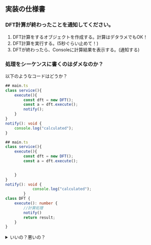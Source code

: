 ## 実装の仕様書

### DFT計算が終わったことを通知してください。

1. DFT計算をするオブジェクトを作成する。計算はデタラメでもOK！
2. DFT計算を実行する。(5秒ぐらい止めて！)
3. DFTが終わったら、Consoleに計算結果を表示する。(通知する)


### 処理をシーケンスに書くのはダメなのか？
以下のようなコードはどうか？
``` typescript 
## main.ts
class service(){
    execute(){
        const dft = new DFT();
        const a = dft.execute();
        notify();
    }
}
notify(): void {
    console.log("calculated");
}
```

``` typescript 
## main.ts
class service(){
    execute(){
        const dft = new DFT();
        const a = dft.execute();

        
    }
}
notify(): void {
            console.log("calculated");
        }
class DFT {
    execute(): number {
        //計算処理
        notify()
        return result;
    }
}
```

<details>
<summary> いいの？悪いの？</summary>
これでもコードは動く。
しかし、Solidの原則を思い出してほしい。Clean Achitecuture的に考えると以下の原則に従っている方がいいとされる。

- 単一責任の原則
  - 責務を複数持っているクラスは、修正が入る可能性が高く知らないうちにバグを埋め込みやすくなる。
- OCの原則
  - 変更が入るごとに、バグを埋め込む可能性も増えます。
- リスコフの置換則
  - サブクラスに置き換えても全く同じ機能でないと、予期せぬバグが発生する可能性が高くなる。親クラスも子クラスも同じ方法で実行できるように一貫性を保とう。
- インターフェイス分離の原則
  - 使わないメソッドは分離したインターフェイスとして最低限だけ持たせることで、使わないメソッドを実行させる可能性を減らしバグを減らしたい。
- 依存関係逆転の原則
  - 実装の詳細は機能を実現するためのツールでしかない。ツールを使うクラスはツールではなくてそのインターフェイスに依存するべきである。ツール自体は置き換え可能であるべき。


``` typescript 
## main.ts
class service(){
    execute(){
        const dft = new DFT();
        const a = dft.execute();

        
    }
}
notify(): void {
    console.log("calculated");
}
class DFT {
    execute(): number {
        //計算処理
        notify()
        return result;
    }
}
```

このコードの書き方だとSOLIDには反した書き方になる。

- 関数の追加やクラスの置き換え(拡張)だけで、処理を変更できない。コードに修正が必要。(OCの原則に違反)
  - notifyからnotify2に変えたいときには、DFTにコードの変更をする必要がある。notify2の出力がvoidとは限らないので、DFTに大きく修正を加える可能性が出てくる。
- DFTクラスが具象メソッドに依存している。(依存関係逆転の原則)
  - notifyが冪等性がない場合はテストしにくい。テスト自体がNotifyと密結合している。
  - 具象クラスより、抽象クラスの方が安定している(変更の少ない)クラスなので、抽象クラスに依存している方が変更の影響を受けにくい
- DFTクラスが複数の責任の違う処理(計算と通知)をしている。(単一責任の原則に違反)


``` typescript 
## main.ts
class service(){
    execute(){
        const dft = new DFT();
        const a = dft.execute();
        notify();
    }
}
notify(): void {
    console.log("calculated");
}
```

上記のコードはどうだろうか？
コードも短くていいような気がする。
ただこれでも問題となるのである。

- serviceクラスが具象メソッドに依存している。(依存関係逆転の原則)
  - notifyが冪等性がない場合はテストしにくい。テスト自体がNotifyと密結合している。
  - 具象クラスより、抽象クラスの方が安定している(変更の少ない)クラスなので、抽象クラスに依存している方が変更の影響を受けにくい



Observerパターンを使う理由には以下のモチベーションがある。
- 責務を分けたい
- コードに修正を加えたくない
- 抽象メソッドに依存したい。具象クラスの置き換えだけでロジックを修正したい
</details>


